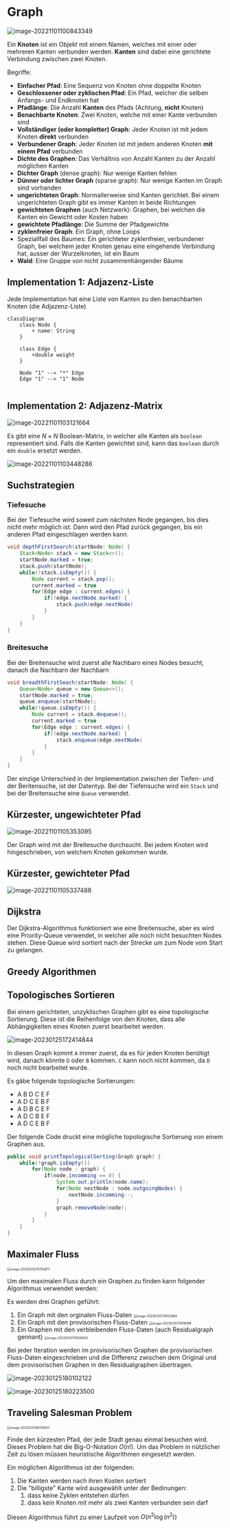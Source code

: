 # Graph

![image-20221101100843349](res/Graph/image-20221101100843349.png)

Ein **Knoten** ist ein Objekt mit einem Namen, welches mit einer oder mehreren Kanten verbunden werden. **Kanten** sind dabei eine gerichtete Verbindung zwischen zwei Knoten.

Begriffe:

* **Einfacher Pfad**: Eine Sequenz von Knoten ohne doppelte Knoten
* **Geschlossener oder zyklischen Pfad**: Ein Pfad, welcher die selben Anfangs- und Endknoten hat
* **Pfadlänge**: Die Anzahl **Kanten** des Pfads (Achtung, **nicht** Knoten)
* **Benachbarte Knoten**: Zwei Knoten, welche mit einer Kante verbunden sind
* **Vollständiger (oder kompletter) Graph**: Jeder Knoten ist mit jedem Knoten **direkt** verbunden
* **Verbundener Graph**: Jeder Knoten ist mit jedem anderen Knoten **mit einem Pfad** verbunden
* **Dichte des Graphen**: Das Verhältnis von Anzahl Kanten zu der Anzahl möglichen Kanten
* **Dichter Graph** (dense graph): Nur wenige Kanten fehlen
* **Dünner oder lichter Graph** (sparse graph): Nur wenige Kanten im Graph sind vorhanden
* **ungerichteten Graph**: Normallerweise sind Kanten gerichtet. Bei einem ungerichteten Graph gibt es immer Kanten in beide Richtungen
* **gewichteten Graphen** (auch Netzwerk): Graphen, bei welchen die Kanten ein Gewicht oder Kosten haben
* **gewichtete Pfadlänge**: Die Summe der Pfadgewichte
* **zyklenfreier Graph**: Ein Graph, ohne Loops
* Speziallfall des Baumes: Ein gerichteter zyklenfreier, verbundener Graph, bei welchem jeder Knoten genau eine eingehende Verbindung hat, ausser der Wurzelknoten, ist ein Baum
* **Wald**: Eine Gruppe von nicht zusammenhängender Bäume

## Implementation 1: Adjazenz-Liste

Jede Implementation hat eine Liste von Kanten zu den benachbarten Knoten (die Adjazenz-Liste)

```mermaid
classDiagram
	class Node {
		+ name: String
	}
	
	class Edge {
		+double weight
	}
	
	Node "1" --> "*" Edge
	Edge "1" --> "1" Node
	
```

## Implementation 2: Adjazenz-Matrix

![image-20221101103121664](res/Graph/image-20221101103121664.png)

Es gibt eine $N\times N$ Boolean-Matrix, in welcher alle Kanten als `boolean` representiert sind. Falls die Kanten gewichtet sind, kann das `boolean` durch ein `double` ersetzt werden.

![image-20221101103448286](res/Graph/image-20221101103448286.png)

## Suchstrategien

### Tiefesuche

Bei der Tiefesuche wird soweit zum nächsten Node gegangen, bis dies nicht mehr möglich ist. Dann wird den Pfad zurück gegangen, bis ein anderen Pfad eingeschlagen werden kann.

```java
void depthFirstSearch(startNode: Node) {
    Stack<Node> stack = new Stack<>();
    startNode.marked = true;
    stack.push(startNode);
    while(!stack.isEmpty()) {
        Node current = stack.pop();
        current.marked = true
        for(Edge edge : current.edges) {
            if(!edge.nextNode.marked) {
                stack.push(edge.nextNode)
            }
        }
    }
}
```

### Breitesuche

Bei der Breitensuche wird zuerst alle Nachbarn eines Nodes besucht, danach die Nachbarn der Nachbarn

```java
void breadthFirstSeach(startNode: Node) {
    Queue<Node> queue = new Queue<>();
    startNode.marked = true;
    queue.enqueue(startNode);
    while(!queue.isEmpty()) {
        Node current = stack.dequeue();
        current.marked = true
        for(Edge edge : current.edges) {
            if(!edge.nextNode.marked) {
                stack.enqueue(edge.nextNode)
            }
        }
    }
}
```

Der einzige Unterschied in der Implementation zwischen der Tiefen- und der Beritensuche, ist der Datentyp. Bei der Tiefensuche wird ein `Stack` und bei der Breitensuche eine `Queue` verwendet.

## Kürzester, ungewichteter Pfad

![image-20221101105353095](res/Graph/image-20221101105353095.png)

Der Graph wird mit der Breitesuche durchsucht. Bei jedem Knoten wird hingeschrieben, von welchem Knoten gekommen wurde.

## Kürzester, gewichteter Pfad

![image-20221101105337488](res/Graph/image-20221101105337488.png)

## Dijkstra

Der Dijkstra-Algorithmus funktioniert wie eine Breitensuche, aber es wird eine Priority-Queue verwendet, in welcher alle noch nicht besuchten Nodes stehen. Diese Queue wird sortiert nach der Strecke um zum Node vom Start zu gelangen.

## Greedy Algorithmen



## Topologisches Sortieren

Bei einem gerichteten, unzyklischen Graphen gibt es eine topologische Sortierung. Diese ist die Reihenfolge von den Knoten, dass alle Abhängigkeiten eines Knoten zuerst bearbeitet werden.

![image-20230125172414844](res/Graph/image-20230125172414844.png)

In diesen Graph kommt `A` immer zuerst, da es für jeden Knoten benötigt wird, danach könnte `D` oder `B` kommen. `C` kann noch nicht kommen, da `D` noch nicht bearbeitet wurde.

Es gäbe folgende topologische Sortierungen:

* A B D C E F
* A D C E B F
* A D B C E F
* A D C B E F
* A D C E B F

Der folgende Code druckt eine mögliche topologische Sortierung von einem Graphen aus.

```java
public void printTopologicalSorting(Graph graph) {
    while(!graph.isEmpty())
        for(Node node : graph) {
            if(node.incomming == 0) {
                System.out.println(node.name);
                for(Node nextNode : node.outgoingNodes) {
                    nextNode.incomming--;
                }
                graph.removeNode(node);
            }
        }
    }
}
```

## Maximaler Fluss

<img src="res/Graph/image-20230125175750677.png" alt="image-20230125175750677" style="zoom:50%;" />

Um den maximalen Fluss durch ein Graphen zu finden kann folgender Algorithmus verwendet werden:

Es werden drei Graphen geführt:

1. Ein Graph mit den orginalen Fluss-Daten
   <img src="res/Graph/image-20230125175852969.png" alt="image-20230125175852969" style="zoom:50%;" />
2. Ein Graph mit den provisorischen Fluss-Daten
   <img src="res/Graph/image-20230125175918189.png" alt="image-20230125175918189" style="zoom:50%;" />
3. Ein Graphen mit den verbleibenden Fluss-Daten (auch Residualgraph gennant)
   <img src="res/Graph/image-20230125175938843.png" alt="image-20230125175938843" style="zoom:50%;" />

Bei jeder Iteration werden im provisorischen Graphen die provisorischen Fluss-Daten eingeschrieben und die Differenz zwischen dem Original und dem provisorischen Graphen in den Residualgraphen übertragen.

![image-20230125180102122](res/Graph/image-20230125180102122.png)

![image-20230125180223500](res/Graph/image-20230125180223500.png)

## Traveling Salesman Problem

<img src="res/Graph/image-20230125180318431.png" alt="image-20230125180318431" style="zoom: 50%;" />

Finde den kürzesten Pfad, der jede Stadt genau einmal besuchen wird. Dieses Problem hat die Big-O-Notation $O(n!)$. Um das Problem in nützlicher Zeit zu lösen müssen heuristische Algorithmen eingesetzt werden.

Ein möglichen Algorithmus ist der folgenden:

1. Die Kanten werden nach ihren Kosten sortiert
2. Die "billigste" Kante wird ausgewählt unter der Bedinungen:
   1. dass keine Zyklen entstehen dürfen
   2. dass kein Knoten mit mehr als zwei Kanten verbunden sein darf

Diesen Algorithmus führt zu einer Laufzeit von $O(n^2\log(n^2))$
